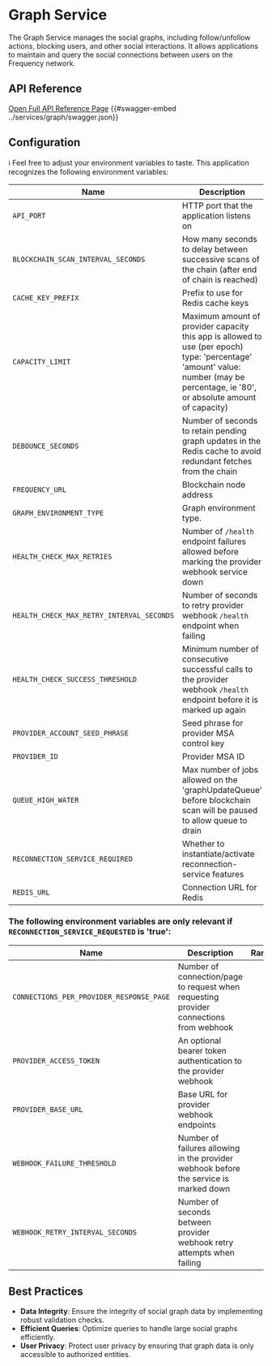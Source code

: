 # Graph Service

The Graph Service manages the social graphs, including follow/unfollow actions, blocking users, and other social interactions. It allows applications to maintain and query the social connections between users on the Frequency network.

## API Reference

[Open Full API Reference Page](https://projectlibertylabs.github.io/gateway/graph)
{{#swagger-embed ../services/graph/swagger.json}}


## Configuration

ℹ️ Feel free to adjust your environment variables to taste.
This application recognizes the following environment variables:

| Name                                      | Description                                                                                                                                                                       |            Range/Type            | Required? |     Default      |
| ----------------------------------------- | --------------------------------------------------------------------------------------------------------------------------------------------------------------------------------- | :------------------------------: | :-------: | :--------------: |
| `API_PORT`                                | HTTP port that the application listens on                                                                                                                                         |           1025 - 65535           |           |       3000       |
| `BLOCKCHAIN_SCAN_INTERVAL_SECONDS`        | How many seconds to delay between successive scans of the chain (after end of chain is reached)                                                                                   |               > 0                |           |       180        |
| `CACHE_KEY_PREFIX`                        | Prefix to use for Redis cache keys                                                                                                                                                |              string              |           | content-watcher: |
| `CAPACITY_LIMIT`                          | Maximum amount of provider capacity this app is allowed to use (per epoch) type: 'percentage' 'amount' value: number (may be percentage, ie '80', or absolute amount of capacity) | JSON [(example)](./env.template) |     Y     |                  |
| `DEBOUNCE_SECONDS`                        | Number of seconds to retain pending graph updates in the Redis cache to avoid redundant fetches from the chain                                                                    |               >= 0               |           |                  |
| `FREQUENCY_URL`                           | Blockchain node address                                                                                                                                                           |      http(s): or ws(s): URL      |     Y     |                  |
| `GRAPH_ENVIRONMENT_TYPE`                  | Graph environment type.                                                                                                                                                           |      Mainnet\|TestnetPaseo       |     Y     |                  |
| `HEALTH_CHECK_MAX_RETRIES`                | Number of `/health` endpoint failures allowed before marking the provider webhook service down                                                                                    |               >= 0               |           |        20        |
| `HEALTH_CHECK_MAX_RETRY_INTERVAL_SECONDS` | Number of seconds to retry provider webhook `/health` endpoint when failing                                                                                                       |               > 0                |           |        64        |
| `HEALTH_CHECK_SUCCESS_THRESHOLD`          | Minimum number of consecutive successful calls to the provider webhook `/health` endpoint before it is marked up again                                                            |               > 0                |           |        10        |
| `PROVIDER_ACCOUNT_SEED_PHRASE`            | Seed phrase for provider MSA control key                                                                                                                                          |              string              |     Y     |                  |
| `PROVIDER_ID`                             | Provider MSA ID                                                                                                                                                                   |             integer              |     Y     |                  |
| `QUEUE_HIGH_WATER`                        | Max number of jobs allowed on the 'graphUpdateQueue' before blockchain scan will be paused to allow queue to drain                                                                |              >= 100              |           |       1000       |
| `RECONNECTION_SERVICE_REQUIRED`           | Whether to instantiate/activate reconnection-service features                                                                                                                     |            true/false            |           |                  |
| `REDIS_URL`                               | Connection URL for Redis                                                                                                                                                          |               URL                |     Y     |                  |

### The following environment variables are only relevant if `RECONNECTION_SERVICE_REQUESTED` is 'true':

| Name                                     | Description                                                                            | Range/Type | Required? | Default |
| ---------------------------------------- | -------------------------------------------------------------------------------------- | :--------: | :-------: | :-----: |
| `CONNECTIONS_PER_PROVIDER_RESPONSE_PAGE` | Number of connection/page to request when requesting provider connections from webhook |    > 0     |           |   100   |
| `PROVIDER_ACCESS_TOKEN`                  | An optional bearer token authentication to the provider webhook                        |   string   |           |         |
| `PROVIDER_BASE_URL`                      | Base URL for provider webhook endpoints                                                |    URL     |     Y     |         |
| `WEBHOOK_FAILURE_THRESHOLD`              | Number of failures allowing in the provider webhook before the service is marked down  |    > 0     |           |    3    |
| `WEBHOOK_RETRY_INTERVAL_SECONDS`         | Number of seconds between provider webhook retry attempts when failing                 |    > 0     |           |   10    |


## Best Practices

- **Data Integrity**: Ensure the integrity of social graph data by implementing robust validation checks.
- **Efficient Queries**: Optimize queries to handle large social graphs efficiently.
- **User Privacy**: Protect user privacy by ensuring that graph data is only accessible to authorized entities.
